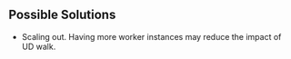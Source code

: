 ## Possible Solutions
* Scaling out. Having more worker instances may reduce the impact of UD walk.

